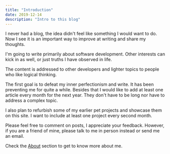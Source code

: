 ```yaml
---
title: "Introduction"
date: 2019-12-14
description: "Intro to this blog"
---
```


I never had a blog, the idea didn't feel like something I would want to do.
Now I see it is an important way to improve at writing and share my thoughts.

I'm going to write primarily about software development. Other interests can kick in as well, or just truths I have observed in life.

The content is addressed to other developers and lighter topics to people who like logical thinking.

The first goal is to defeat my inner perfectionism and write. It has been preventing me for quite a while.
Besides that I would like to add at least one article every month for the next year.
They don't have to be long nor have to address a complex topic.

I also plan to refurbish some of my earlier pet projects and showcase them on this site.
I want to include at least one project every second month.

Please feel free to comment on posts, I appreciate your feedback. However, if you are a friend of mine,
 please talk to me in person instead or send me an email.

Check the [About](../../about) section to get to know more about me.
